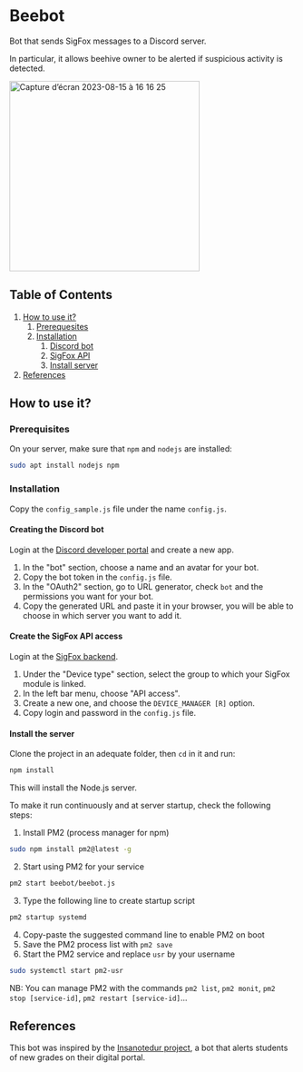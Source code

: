 # Beebot
Bot that sends SigFox messages to a Discord server.

In particular, it allows beehive owner to be alerted if suspicious activity is detected.

<img width="335" alt="Capture d’écran 2023-08-15 à 16 16 25" src="https://github.com/tprigent/beebot/assets/14911193/ed82cd29-069e-4766-89cf-2833a03b701a">



## Table of Contents
1. [How to use it?](#how-to-use-it)
   1. [Prerequesites](#prerequisites)
   2. [Installation](#installation)
      1. [Discord bot](#creating-the-discord-bot)
      2. [SigFox API](#create-the-sigfox-api-access)
      3. [Install server](#install-the-server)
2. [References](#references)

## How to use it?

### Prerequisites
On your server, make sure that `npm` and `nodejs` are installed:
```bash
sudo apt install nodejs npm
```

### Installation
Copy the `config_sample.js` file under the name `config.js`.

#### Creating the Discord bot
Login at the [Discord developer portal](https://discord.com/developers/applications) and create a new app.
1. In the "bot" section, choose a name and an avatar for your bot.
2. Copy the bot token in the `config.js` file.
3. In the "OAuth2" section, go to URL generator, check `bot` and the permissions you want for your bot.
4. Copy the generated URL and paste it in your browser, you will be able to choose in which server you want to add it.

#### Create the SigFox API access
Login at the [SigFox backend](https://backend.sigfox.com/).
1. Under the "Device type" section, select the group to which your SigFox module is linked.
2. In the left bar menu, choose "API access".
3. Create a new one, and choose the `DEVICE_MANAGER [R]` option.
4. Copy login and password in the `config.js` file.

#### Install the server
Clone the project in an adequate folder, then `cd` in it and run:
```bash
npm install
```
This will install the Node.js server.

To make it run continuously and at server startup, check the following steps:
1. Install PM2 (process manager for npm)
```bash
sudo npm install pm2@latest -g
```
2. Start using PM2 for your service
```bash
pm2 start beebot/beebot.js
```
3. Type the following line to create startup script
```bash
pm2 startup systemd
```
4. Copy-paste the suggested command line to enable PM2 on boot
5. Save the PM2 process list with `pm2 save`
7. Start the PM2 service and replace `usr` by your username
```bash
sudo systemctl start pm2-usr
```
NB: You can manage PM2 with the commands `pm2 list`, `pm2 monit`, `pm2 stop [service-id]`, `pm2 restart [service-id]`...

## References
This bot was inspired by the [Insanotedur project](https://github.com/truelossless/insanotedur), 
a bot that alerts students of new grades on their digital portal.
